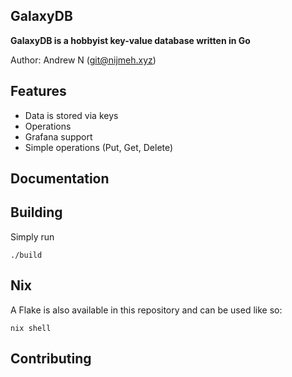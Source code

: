 ## GalaxyDB

**GalaxyDB is a hobbyist key-value database written in Go**

Author: Andrew N (git@nijmeh.xyz)

## Features
- Data is stored via keys
- Operations
- Grafana support
- Simple operations (Put, Get, Delete)

## Documentation


## Building
Simply run 

```./build```


## Nix
A Flake is also available in this repository and can be used like so:

```nix shell```

## Contributing
